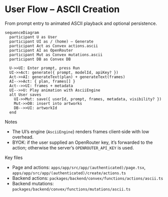 # User Flow – ASCII Creation

From prompt entry to animated ASCII playback and optional persistence.

```mermaid
sequenceDiagram
  participant U as User
  participant UI as / (home) – Generate
  participant Act as Convex actions.ascii
  participant AI as OpenRouter
  participant Mut as Convex mutations.ascii
  participant DB as Convex DB

  U->>UI: Enter prompt, press Run
  UI->>Act: generate({ prompt, modelId, apiKey? })
  Act->>AI: generateText(plan) + generateText(frames)
  AI-->>Act: { plan, frames[] }
  Act-->>UI: frames + metadata
  UI-->>U: Play animation with AsciiEngine
  alt User saves
    UI->>Mut: save({ userId, prompt, frames, metadata, visibility? })
    Mut->>DB: insert into artworks
    DB-->>UI: artworkId
  end
```

Notes
- The UI’s engine (`AsciiEngine`) renders frames client‑side with low overhead.
- BYOK: if the user supplied an OpenRouter key, it’s forwarded to the action; otherwise the server’s `OPENROUTER_API_KEY` is used.

Key files
- Page and actions: `apps/app/src/app/(authenticated)/page.tsx`, `apps/app/src/app/(authenticated)/create/actions.ts`
- Backend actions: `packages/backend/convex/functions/actions/ascii.ts`
- Backend mutations: `packages/backend/convex/functions/mutations/ascii.ts`
